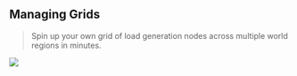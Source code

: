 ## Managing Grids

> Spin up your own grid of load generation nodes across multiple world regions in minutes.

![](../../images/managing-grids.png)
